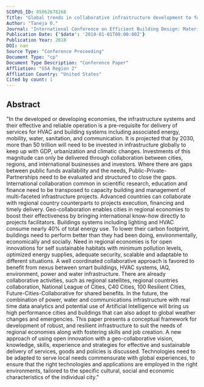 ```yaml
---
SCOPUS_ID: 85062678268
Title: "Global trends in collaborative infrastructure development to foster economically, environmentally &amp; socially sustainable built environment in regional economies"
Author: "Taneja O."
Journal: "International Conference on Efficient Building Design: Material and HVAC Equipment Technologies"
Publication Date: {'$date': '2018-01-01T00:00:00Z'}
Publication Year: 2018
DOI: nan
Source Type: "Conference Proceeding"
Document Type: "cp"
Document Type Description: "Conference Paper"
Affliation: "GSA Region 2"
Affliation Country: "United States"
Cited by count: 1
---
```


## Abstract
"In the developed or developing economies, the infrastructure systems and their effective and reliable operation is a pre-requisite for delivery of services for HVAC and building systems including associated energy, mobility, water, sanitation, and communication. It is projected that by 2030, more than 50 trillion will need to be invested in infrastructure globally to keep up with GDP, urbanization and climatic changes. Investments of this magnitude can only be delivered through collaboration between cities, regions, and international businesses and investors. Where there are gaps between public funds availability and the needs, Public-Private-Partnerships need to be evaluated and structured to close the gaps. International collaboration common in scientific research, education and finance need to be transposed to capacity building and management of multi-faceted infrastructure projects. Advanced countries can collaborate with regional country counterparts to projects execution, financing and timely delivery. Geo-collaboration enables cities in regional economies to boost their effectiveness by bringing international know-how directly to projects facilitators. Buildings systems including lighting and HVAC consume nearly 40% of total energy use. To lower their carbon footprint, buildings need to perform better than they had been doing, environmentally, economically and socially. Need in regional economies is for open innovations for self sustainable habitats with minimum pollution levels, optimized energy supplies, adequate security, scalable and adaptable to different situations. A well coordinated collaborative approach is favored to benefit from nexus between smart buildings, HVAC systems, IAQ, environment, power and water infrastructure. There are already collaborative activities, such as regional satellites, regional countries collaboration, National League of Cities, C40 Cities, 100 Resilient Cities, Future-Cities-Collaborative for shared benefits. In the future, the combination of power, water and communications infrastructure with real time data analytics and potential use of Artificial Intelligence will bring us high performance cities and buildings that can also adopt to global weather changes and emergencies. This paper presents a conceptual framework for development of robust, and resilient infrastructure to suit the needs of regional economies along with fostering skills and job creation. A new approach of using open innovation with a geo-collaborative vision, knowledge, skills, experience and strategies for effective and sustainable delivery of services, goods and policies is discussed. Technologies need to be adapted to serve local needs commensurate with global experiences, to ensure that the right technologies and applications are employed in the right environments, tailored to the specific cultural, social and economic characteristics of the individual city."
